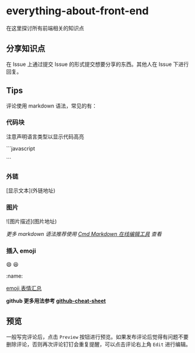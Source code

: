 # everything-about-front-end

在这里探讨所有前端相关的知识点

## 分享知识点

在 Issue 上通过提交 Issue 的形式提交想要分享的东西。其他人在 Issue 下进行回复。

## Tips

评论使用 markdown 语法，常见的有：

### 代码块
注意声明语言类型以显示代码高亮

\```javascript

\```

### 外链
\[显示文本](外链地址)

### 图片
\!\[图片描述](图片地址)

*更多 markdown 语法推荐使用 [Cmd Markdown 在线编辑工具](https://www.zybuluo.com/mdeditor#) 查看*

### 插入 emoji
:smile: :laughing:

\:name:

[emoji 表情汇总](https://www.webpagefx.com/tools/emoji-cheat-sheet/)

**github 更多用法参考 [github-cheat-sheet](https://github.com/tiimgreen/github-cheat-sheet)**

## 预览

一般写完评论后，点击 `Preview` 按钮进行预览。如果发布评论后觉得有问题不要删除评论，否则再次评论钉钉会重复提醒，可以点击评论右上角 `Edit` 进行编辑。
